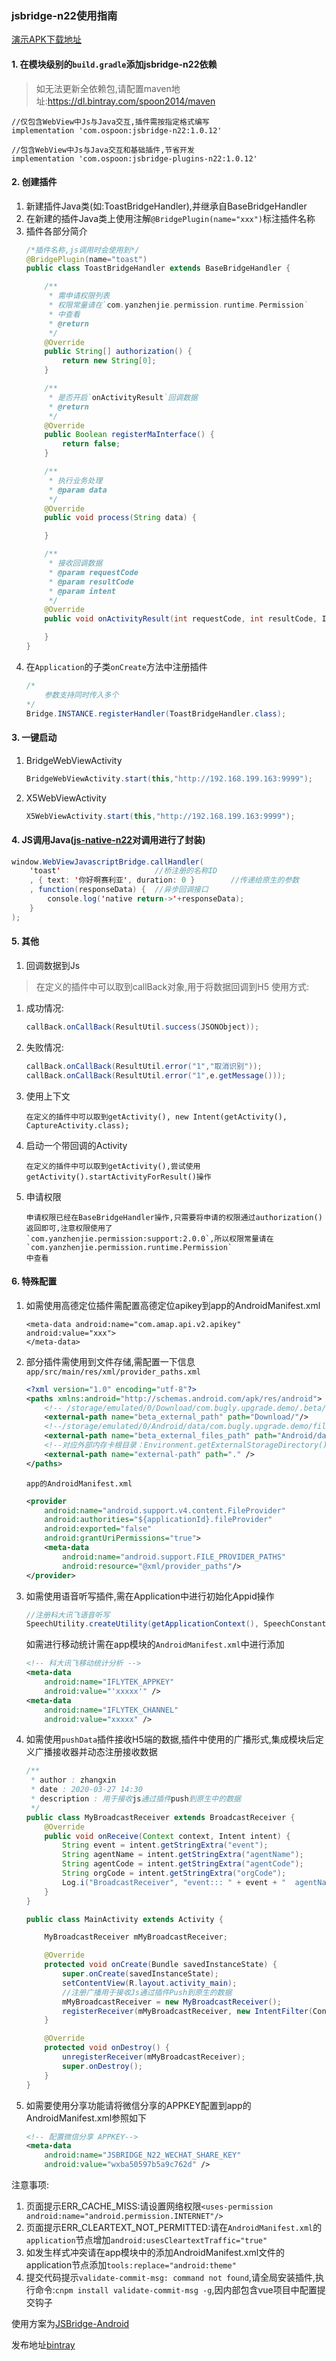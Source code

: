 ### jsbridge-n22使用指南 ###

[演示APK下载地址](http://android.n22.online/bdph)

#### 1. 在模块级别的`build.gradle`添加jsbridge-n22依赖
> 如无法更新全依赖包,请配置maven地址:https://dl.bintray.com/spoon2014/maven

```
//仅包含WebView中Js与Java交互,插件需按指定格式编写
implementation 'com.ospoon:jsbridge-n22:1.0.12'

//包含WebView中Js与Java交互和基础插件,节省开发
implementation 'com.ospoon:jsbridge-plugins-n22:1.0.12'
```

#### 2. 创建插件 #####

1. 新建插件Java类(如:ToastBridgeHandler),并继承自BaseBridgeHandler
2. 在新建的插件Java类上使用注解`@BridgePlugin(name="xxx")`标注插件名称
3. 插件各部分简介
    ```java
    /*插件名称,js调用时会使用到*/
    @BridgePlugin(name="toast")
    public class ToastBridgeHandler extends BaseBridgeHandler {
    
        /**
         * 需申请权限列表
         * 权限常量请在`com.yanzhenjie.permission.runtime.Permission`
         * 中查看
         * @return
         */
        @Override
        public String[] authorization() {
            return new String[0];
        }
    
        /**
         * 是否开启`onActivityResult`回调数据
         * @return
         */
        @Override
        public Boolean registerMaInterface() {
            return false;
        }
    
        /**
         * 执行业务处理
         * @param data
         */
        @Override
        public void process(String data) {
    
        }
    
        /**
         * 接收回调数据
         * @param requestCode
         * @param resultCode
         * @param intent
         */
        @Override
        public void onActivityResult(int requestCode, int resultCode, Intent intent) {
    
        }
    }
    ```
4. 在`Application`的子类`onCreate`方法中注册插件
    ```java
    /*
        参数支持同时传入多个
    */
    Bridge.INSTANCE.registerHandler(ToastBridgeHandler.class);
    ```
 #### 3. 一键启动
 1. BridgeWebViewActivity
     ```java
     BridgeWebViewActivity.start(this,"http://192.168.199.163:9999");
     ```
 2. X5WebViewActivity
    ```java
    X5WebViewActivity.start(this,"http://192.168.199.163:9999");
    ```
 
#### 4. JS调用Java([js-native-n22](./vue-js-java/src/utils/js-native-n22/readme.md)对调用进行了封装) ####
```java
window.WebViewJavascriptBridge.callHandler(
    'toast'                     //桥注册的名称ID
    , { text: '你好啊赛利亚', duration: 0 }        //传递给原生的参数
    , function(responseData) {  //异步回调接口
        console.log('native return->'+responseData);
    }
);
```

#### 5. 其他 ####
1. 回调数据到Js
> 在定义的插件中可以取到callBack对象,用于将数据回调到H5
使用方式:
1. 成功情况:
    ```java
    callBack.onCallBack(ResultUtil.success(JSONObject));
    ```
2. 失败情况:
    ```java
    callBack.onCallBack(ResultUtil.error("1","取消识别"));
    callBack.onCallBack(ResultUtil.error("1",e.getMessage()));
    ```
2. 使用上下文
    ```
    在定义的插件中可以取到getActivity(), new Intent(getActivity(), CaptureActivity.class);
    ```
3. 启动一个带回调的Activity
    ```
    在定义的插件中可以取到getActivity(),尝试使用getActivity().startActivityForResult()操作
    ```
4. 申请权限
    ```
    申请权限已经在BaseBridgeHandler操作,只需要将申请的权限通过authorization()返回即可,注意权限使用了
    `com.yanzhenjie.permission:support:2.0.0`,所以权限常量请在`com.yanzhenjie.permission.runtime.Permission`
    中查看
    ```

#### 6. 特殊配置 ####
1. 如需使用高德定位插件需配置高德定位apikey到app的AndroidManifest.xml
    ```
    <meta-data android:name="com.amap.api.v2.apikey" android:value="xxx">
    </meta-data>
    ```
2. 部分插件需使用到文件存储,需配置一下信息
    `app/src/main/res/xml/provider_paths.xml`
    ```xml
    <?xml version="1.0" encoding="utf-8"?>
    <paths xmlns:android="http://schemas.android.com/apk/res/android">
        <!-- /storage/emulated/0/Download/com.bugly.upgrade.demo/.beta/apk-->
        <external-path name="beta_external_path" path="Download/"/>
        <!--/storage/emulated/0/Android/data/com.bugly.upgrade.demo/files/apk/-->
        <external-path name="beta_external_files_path" path="Android/data/"/>
        <!--对应外部内存卡根目录：Environment.getExternalStorageDirectory()-->
        <external-path name="external-path" path="." />
    </paths>
    ```
    
    `app的AndroidManifest.xml`
    ```xml
    <provider
        android:name="android.support.v4.content.FileProvider"
        android:authorities="${applicationId}.fileProvider"
        android:exported="false"
        android:grantUriPermissions="true">
        <meta-data
            android:name="android.support.FILE_PROVIDER_PATHS"
            android:resource="@xml/provider_paths"/>
    </provider>
    ```
3. 如需使用语音听写插件,需在Application中进行初始化Appid操作
    ```java
    //注册科大讯飞语音听写
    SpeechUtility.createUtility(getApplicationContext(), SpeechConstant.APPID +"=xxxxx");
    ```
    如需进行移动统计需在app模块的`AndroidManifest.xml`中进行添加
    ```xml
    <!-- 科大讯飞移动统计分析 -->
    <meta-data
        android:name="IFLYTEK_APPKEY"
        android:value="'xxxxx'" />
    <meta-data
        android:name="IFLYTEK_CHANNEL"
        android:value="xxxxx" />
    ```

4. 如需使用`pushData`插件接收H5端的数据,插件中使用的广播形式,集成模块后定义广播接收器并动态注册接收数据
    ```java
    /**
     * author : zhangxin
     * date : 2020-03-27 14:30
     * description : 用于接收js通过插件push到原生中的数据
     */
    public class MyBroadcastReceiver extends BroadcastReceiver {
        @Override
        public void onReceive(Context context, Intent intent) {
            String event = intent.getStringExtra("event");
            String agentName = intent.getStringExtra("agentName");
            String agentCode = intent.getStringExtra("agentCode");
            String orgCode = intent.getStringExtra("orgCode");
            Log.i("BroadcastReceiver", "event::: " + event + "  agentName::: " + agentName + " agentCode::: " + agentCode + " orgCode::: " + orgCode);
        }
    }
    ```
    
    ```java
    public class MainActivity extends Activity {
    
        MyBroadcastReceiver mMyBroadcastReceiver;
    
        @Override
        protected void onCreate(Bundle savedInstanceState) {
            super.onCreate(savedInstanceState);
            setContentView(R.layout.activity_main);
            //注册广播用于接收Js通过插件Push到原生的数据
            mMyBroadcastReceiver = new MyBroadcastReceiver();
            registerReceiver(mMyBroadcastReceiver, new IntentFilter(Constants.JSBRIDGEN22_JS_PUSH_DATA_ACTION));
        }
    
        @Override
        protected void onDestroy() {
            unregisterReceiver(mMyBroadcastReceiver);
            super.onDestroy();
        }
    }
    ```

5. 如需要使用分享功能请将微信分享的APPKEY配置到app的AndroidManifest.xml参照如下
    ```xml
    <!-- 配置微信分享 APPKEY-->
    <meta-data
        android:name="JSBRIDGE_N22_WECHAT_SHARE_KEY"
        android:value="wxba50597b5a9c762d" />
    ```



 注意事项:
 1. 页面提示ERR_CACHE_MISS:请设置网络权限`<uses-permission android:name="android.permission.INTERNET"/>`
 2. 页面提示ERR_CLEARTEXT_NOT_PERMITTED:请在`AndroidManifest.xml`的`application`节点增加`android:usesCleartextTraffic="true"`
 3. 如发生样式冲突请在app模块中的添加AndroidManifest.xml文件的application节点添加`tools:replace="android:theme"`
 4. 提交代码提示`validate-commit-msg: command not found`,请全局安装插件,执行命令:`cnpm install validate-commit-msg -g`,因内部包含vue项目中配置提交钩子

使用方案为[JSBridge-Android](https://github.com/smallbuer/JSBridge-Android)

发布地址[bintray](https://bintray.com/spoon2014)

